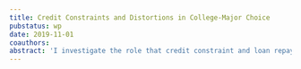 ```yaml
---
title: Credit Constraints and Distortions in College-Major Choice
pubstatus: wp
date: 2019-11-01
coauthors:
abstract: 'I investigate the role that credit constraint and loan repayment schedules play in the college-major decision of students in Colombia.'
---
```

